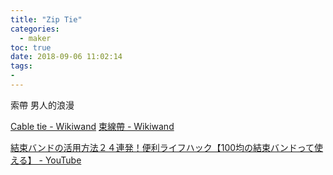 ```yaml
---
title: "Zip Tie"
categories:
  - maker
toc: true
date: 2018-09-06 11:02:14
tags:
- 
---
```


索帶 男人的浪漫

[Cable tie - Wikiwand](https://www.wikiwand.com/en/Cable_tie)
[束線帶 - Wikiwand](https://www.wikiwand.com/zh-hk/束線帶)

[結束バンドの活用方法２４連発！便利ライフハック【100均の結束バンドって使える】 - YouTube](https://www.youtube.com/watch?v=nyUnCZHWGsE)
